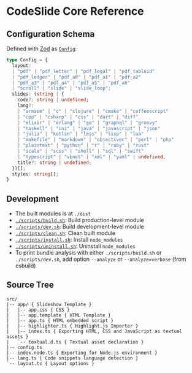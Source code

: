 # CodeSlide Core Reference

## Configuration Schema
Defined with [Zod](https://github.com/colinhacks/zod) as [`Config`](../src/core/config.ts):
```typescript
type Config = {
  layout:
  | "pdf" | "pdf_letter" | "pdf_legal" | "pdf_tabloid"
  | "pdf_ledger" | "pdf_a0" | "pdf_a1" | "pdf_a2"
  | "pdf_a3" | "pdf_a4" | "pdf_a5" | "pdf_a6"
  | "scroll" | "slide" | "slide_loop";
  slides: (string | {
    code?: string | undefined;
    lang?:
    | "armasm" | "c" | "clojure" | "cmake" | "coffeescript"
    | "cpp" | "csharp" | "css" | "dart" | "diff"
    | "elixir" | "erlang" | "go" | "graphql" | "groovy"
    | "haskell" | "ini" | "java" | "javascript" | "json"
    | "julia" | "kotlin" | "less" | "lisp" | "lua"
    | "makefile" | "markdown" | "objectivec" | "perl" | "php"
    | "plaintext" | "python" | "r" | "ruby" | "rust"
    | "scala" | "scss" | "shell" | "sql" | "swift"
    | "typescript" | "vbnet" | "xml" | "yaml" | undefined,
    title?: string | undefined;
  })[];
  styles: string[];
}
```

## Development
- The built modules is at `./dist`
- [`./scripts/build.sh`](../scripts/build.sh): Build production-level module
- [`./scripts/dev.sh`](../scripts/dev.sh): Build development-level module
- [`./scripts/clean.sh`](../scripts/clean.sh): Clean built module
- [`./scripts/install.sh`](./scripts/install.sh): Install `node_modules`
- [`./scripts/uninstall.sh`](./scripts/uninstall.sh): Uninstall `node_modules`
- To print bundle analysis with either `./scripts/build.sh` or `./scripts/dev.sh`, add option `--analyze` or `--analyze=verbose` (from esbuild)

## Source Tree
```
src/
|-- app/ { Slideshow Template }
|   |-- app.css { CSS }
|   |-- app.template { HTML Template }
|   |-- app.ts { HTML embedded script }
|   |-- highlighter.ts { Highlight.js Importer }
|   |-- index.ts { Exporting HTML, CSS and JavaScript as textual assets }
|   `-- textual.d.ts { Textual asset declaration }
|-- config.ts
|-- index.node.ts { Exporting for Node.js environment }
|-- lang.ts { Code snippets language detection }
`-- layout.ts { Layout options }
```
